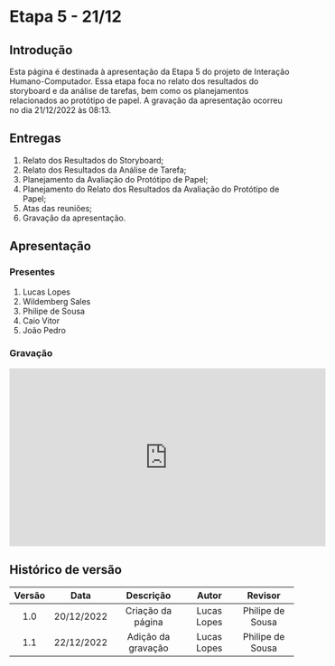 # Etapa 5 - 21/12

## Introdução
Esta página é destinada à apresentação da Etapa 5 do projeto de Interação Humano-Computador. Essa etapa foca no relato dos resultados do storyboard e da análise de tarefas, bem como os planejamentos relacionados ao protótipo de papel. A gravação da apresentação ocorreu no dia 21/12/2022 às 08:13.

## Entregas
<ol>
    <li>Relato dos Resultados do Storyboard;</li>
    <li>Relato dos Resultados da Análise de Tarefa;</li>
    <li>Planejamento da Avaliação do Protótipo de Papel;</li>
    <li>Planejamento do Relato dos Resultados da Avaliação do Protótipo de Papel;</li>
    <li>Atas das reuniões;</li>
    <li>Gravação da apresentação.</li>
</ol>

## Apresentação

### Presentes
<ol>
    <li>Lucas Lopes</li>
    <li>Wildemberg Sales</li>
    <li>Philipe de Sousa</li>
    <li>Caio Vitor</li>
    <li>João Pedro</li>
</ol>

### Gravação
<iframe width="560" height="315" src="https://www.youtube.com/embed/N2iY_WVdVkc?start=15" title="YouTube video player" frameborder="0" allow="accelerometer; autoplay; clipboard-write; encrypted-media; gyroscope; picture-in-picture" allowfullscreen></iframe>

## Histórico de versão
| Versão | Data | Descrição | Autor | Revisor |
| :----: | :--: | :-------: | :---: | :-----: |
| 1.0 | 20/12/2022 | Criação da página | Lucas Lopes | Philipe de Sousa |
| 1.1 | 22/12/2022 | Adição da gravação | Lucas Lopes | Philipe de Sousa |
